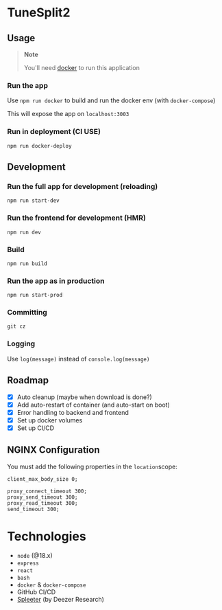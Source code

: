 # TuneSplit2

## Usage

> **Note**
> 
> You'll need [docker](https://www.docker.com/) to run this application
 
### Run the app
Use `npm run docker` to build and run the docker env (with `docker-compose`)

This will expose the app on `localhost:3003`

### Run in deployment (CI USE)
`npm run docker-deploy`

## Development
### Run the full app for development (reloading)
`npm run start-dev`

### Run the frontend for development (HMR)
`npm run dev`

### Build
`npm run build`

### Run the app as in production
`npm run start-prod`

### Committing
`git cz`

### Logging
Use `log(message)` instead of `console.log(message)`

## Roadmap
- [x] Auto cleanup (maybe when download is done?)
- [x] Add auto-restart of container (and auto-start on boot)
- [x] Error handling to backend and frontend
- [x] Set up docker volumes
- [x] Set up CI/CD

## NGINX Configuration
You must add the following properties in the `location`scope:
```
client_max_body_size 0;

proxy_connect_timeout 300;
proxy_send_timeout 300;
proxy_read_timeout 300;
send_timeout 300;
```

# Technologies
- `node` (@18.x)
- `express`
- `react`
- `bash`
- `docker` & `docker-compose`
- GitHub CI/CD
- [Spleeter](https://github.com/deezer/spleeter) (by Deezer Research)